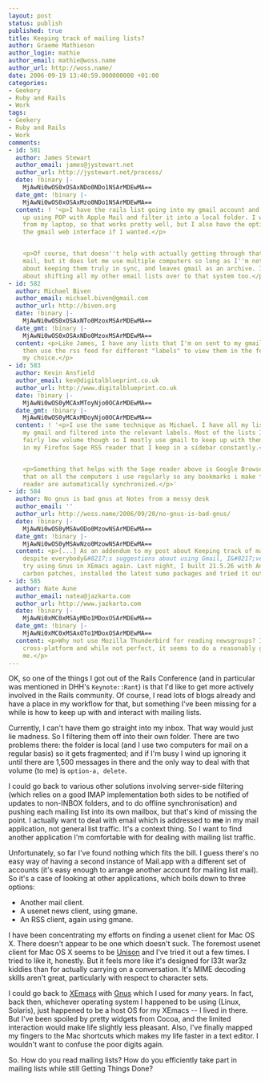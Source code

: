 ```yaml
---
layout: post
status: publish
published: true
title: Keeping track of mailing lists?
author: Graeme Mathieson
author_login: mathie
author_email: mathie@woss.name
author_url: http://woss.name/
date: 2006-09-19 13:40:59.000000000 +01:00
categories:
- Geekery
- Ruby and Rails
- Work
tags:
- Geekery
- Ruby and Rails
- Work
comments:
- id: 581
  author: James Stewart
  author_email: james@jystewart.net
  author_url: http://jystewart.net/process/
  date: !binary |-
    MjAwNi0wOS0xOSAxNDo0NDo1NSArMDEwMA==
  date_gmt: !binary |-
    MjAwNi0wOS0xOSAxMzo0NDo1NSArMDEwMA==
  content: ! '<p>I have the rails list going into my gmail account and then pick it
    up using POP with Apple Mail and filter it into a local folder. I work primarily
    from my laptop, so that works pretty well, but I also have the option of using
    the gmail web interface if I wanted.</p>


    <p>Of course, that doesn''t help with actually getting through that volume of
    mail, but it does let me use multiple computers so long as I''m not too worried
    about keeping them truly in sync, and leaves gmail as an archive. I''m thinking
    about shifting all my other email lists over to that system too.</p>'
- id: 582
  author: Michael Biven
  author_email: michael.biven@gmail.com
  author_url: http://biven.org
  date: !binary |-
    MjAwNi0wOS0xOSAxNTo0MzoxMSArMDEwMA==
  date_gmt: !binary |-
    MjAwNi0wOS0xOSAxNDo0MzoxMSArMDEwMA==
  content: <p>Like James, I have any lists that I'm on sent to my gmail account and
    then use the rss feed for different "labels" to view them in the feed reader of
    my choice.</p>
- id: 583
  author: Kevin Ansfield
  author_email: kev@digitalblueprint.co.uk
  author_url: http://www.digitalblueprint.co.uk
  date: !binary |-
    MjAwNi0wOS0yMCAxMToyNjo0OCArMDEwMA==
  date_gmt: !binary |-
    MjAwNi0wOS0yMCAxMDoyNjo0OCArMDEwMA==
  content: ! '<p>I use the same technique as Michael. I have all my lists sent to
    my gmail and filtered into the relevant labels. Most of the lists I am on are
    fairly low volume though so I mostly use gmail to keep up with them and have them
    in my Firefox Sage RSS reader that I keep in a sidebar constantly.</p>


    <p>Something that helps with the Sage reader above is Google Browser Sync, I install
    that on all the computers i use regularly so any bookmarks i make for the sage
    reader are automatically synchronized.</p>'
- id: 584
  author: No gnus is bad gnus at Notes from a messy desk
  author_email: ''
  author_url: http://woss.name/2006/09/20/no-gnus-is-bad-gnus/
  date: !binary |-
    MjAwNi0wOS0yMSAwODo0MzowNSArMDEwMA==
  date_gmt: !binary |-
    MjAwNi0wOS0yMSAwNzo0MzowNSArMDEwMA==
  content: <p>[...] As an addendum to my post about Keeping track of mailing lists,
    despite everybody&#8217;s suggestions about using Gmail, I&#8217;ve decided to
    try using Gnus in XEmacs again. Last night, I built 21.5.26 with Andrew Choi&#8217;s
    carbon patches, installed the latest sumo packages and tried it out. [...]</p>
- id: 585
  author: Nate Aune
  author_email: natea@jazkarta.com
  author_url: http://www.jazkarta.com
  date: !binary |-
    MjAwNi0xMC0xMSAyMDo1MDoxOSArMDEwMA==
  date_gmt: !binary |-
    MjAwNi0xMC0xMSAxOTo1MDoxOSArMDEwMA==
  content: <p>Why not use Mozilla Thunderbird for reading newsgroups? It's free, it's
    cross-platform and while not perfect, it seems to do a reasonably good job for
    me.</p>
---
```

OK, so one of the things I got out of the Rails Conference (and in particular was mentioned in DHH's `Keynote::Rant`) is that I'd like to get more actively involved in the Rails community.  Of course, I read lots of blogs already and have a place in my workflow for that, but something I've been missing for a while is how to keep up with and interact with mailing lists.

Currently, I can't have them go straight into my inbox.  That way would just lie madness.  So I filtering them off into their own folder.  There are two problems there:  the folder is local (and I use two computers for mail on a regular basis) so it gets fragmented; and if I'm busy I wind up ignoring it until there are 1,500 messages in there and the only way to deal with that volume (to me) is `option-a, delete`.

I could go back to various other solutions involving server-side filtering (which relies on a good IMAP implementation both sides to be notified of updates to non-INBOX folders, and to do offline synchronisation) and pushing each mailing list into its own mailbox, but that's kind of missing the point.  I actually want to deal with email which is addressed to **me** in my mail application, not general list traffic.  It's a context thing.  So I want to find another application I'm comfortable with for dealing with mailing list traffic.

Unfortunately, so far I've found nothing which fits the bill.  I guess there's no easy way of having a second instance of Mail.app with a different set of accounts (it's easy enough to arrange another account for mailing list mail).  So it's a case of looking at other applications, which boils down to three options:

* Another mail client.
* A usenet news client, using gmane.
* An RSS client, again using gmane.

I have been concentrating my efforts on finding a usenet client for Mac OS X.  There doesn't appear to be one which doesn't suck.  The foremost usenet client for Mac OS X seems to be [Unison](http://www.panic.com/unison/) and I've tried it out a few times.  I tried to like it, honestly.  But it feels more like it's designed for l33t war3z kiddies than for actually carrying on a conversation.  It's MIME decoding skills aren't great, particularly with respect to character sets.

I could go back to [XEmacs](http://xemacs.org/) with [Gnus](http://gnus.org/) which I used for *many* years.  In fact, back then, whichever operating system I happened to be using (Linux, Solaris), just happened to be a host OS for my XEmacs -- I lived in there.  But I've been spoiled by pretty widgets from Cocoa, and the limited interaction would make life slightly less pleasant.  Also, I've finally mapped my fingers to the Mac shortcuts which makes my life faster in a text editor.  I wouldn't want to confuse the poor digits again.

So.  How do you read mailing lists?  How do you efficiently take part in mailing lists while still Getting Things Done?
